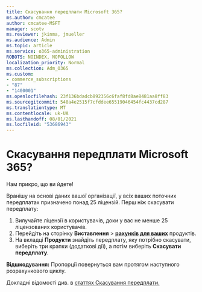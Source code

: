 ```yaml
---
title: Скасування передплати Microsoft 365?
ms.author: cmcatee
author: cmcatee-MSFT
manager: scotv
ms.reviewer: jkinma, jmueller
ms.audience: Admin
ms.topic: article
ms.service: o365-administration
ROBOTS: NOINDEX, NOFOLLOW
localization_priority: Normal
ms.collection: Adm_O365
ms.custom:
- commerce_subscriptions
- "87"
- "1400001"
ms.openlocfilehash: 23f136bdadcb892356c6faf8fd8ae8481aa8ff83
ms.sourcegitcommit: 540a4e2515f7cfddee65519046454fc4437cd287
ms.translationtype: MT
ms.contentlocale: uk-UA
ms.lasthandoff: 08/01/2021
ms.locfileid: "53686943"
---
```

# <a name="canceling-your-microsoft-365-subscription"></a>Скасування передплати Microsoft 365?

Нам прикро, що ви йдете!
  
Вранішу на основі даних вашої організації, у всіх ваших поточних передплатах призначено понад 25 ліцензій. Перш ніж скасувати передплату:

1. Вилучайте ліцензії в користувачів, доки у вас не менше 25 ліцензованих користувачів.
2. Перейдіть на сторінку **Виставлення** \> **[рахунків для ваших](https://go.microsoft.com/fwlink/p/?linkid=842054)** продуктів.
3. На вкладці **Продукти** знайдіть передплату, яку потрібно скасувати, виберіть три крапки (додаткові дії), а потім виберіть **Скасувати передплату**.

**Відшкодування:** Пропорції повернуться вам протягом наступного розрахункового циклу.

Докладні відомості див. в [статтях Скасування передплати.](/microsoft-365/commerce/subscriptions/cancel-your-subscription)